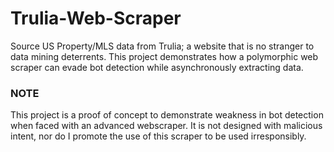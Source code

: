 # Trulia-Web-Scraper
Source US Property/MLS data from Trulia; a website that is no stranger to data mining deterrents.  This project demonstrates how a polymorphic web scraper can evade bot detection while asynchronously extracting data. 
### NOTE
This project is a proof of concept to demonstrate weakness in bot detection when faced with an advanced webscraper.  It is not designed with malicious intent, nor do I promote the use of this scraper to be used irresponsibly.    
 
